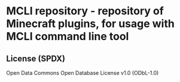 # MCLI repository - repository of Minecraft plugins, for usage with MCLI command line tool

## License (SPDX)

Open Data Commons Open Database License v1.0 (ODbL-1.0)

